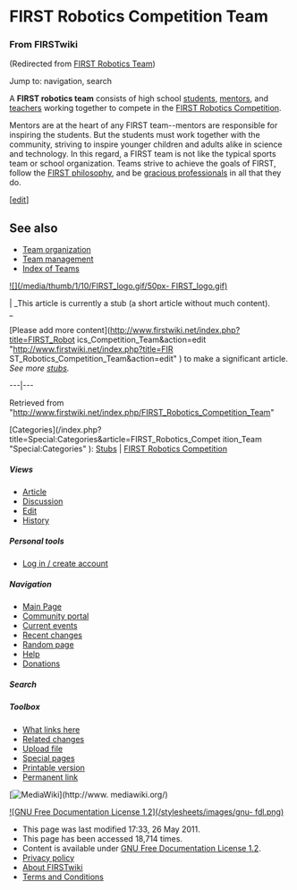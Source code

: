 

# FIRST Robotics Competition Team

### From FIRSTwiki

(Redirected from [FIRST Robotics
Team](/index.php?title=FIRST_Robotics_Team&redirect=no "FIRST Robotics Team"
))

Jump to: navigation, search

A **FIRST robotics team** consists of high school
[students](/index.php/Students "Students" ), [mentors](/index.php/Mentors
"Mentors" ), and [teachers](/index.php/Teachers "Teachers" ) working together
to compete in the [FIRST Robotics Competition](/index.php/FIRST "FIRST" ).

Mentors are at the heart of any FIRST team--mentors are responsible for
inspiring the students. But the students must work together with the
community, striving to inspire younger children and adults alike in science
and technology. In this regard, a FIRST team is not like the typical sports
team or school organization. Teams strive to achieve the goals of FIRST,
follow the [FIRST philosophy](/index.php/FIRST_philosophy "FIRST philosophy"
), and be [gracious professionals](/index.php/Gracious_professionalism
"Gracious professionalism" ) in all that they do.

[[edit](/index.php?title=FIRST_Robotics_Competition_Team&action=edit&section=1
"Edit section: See also" )]

##  See also

  * [Team organization](/index.php/Team_organization "Team organization" )
  * [Team management](/index.php/Team_management "Team management" )
  * [Index of Teams](/index.php/Index_of_Teams "Index of Teams" )

[![](/media/thumb/1/10/FIRST_logo.gif/50px-
FIRST_logo.gif)](/index.php/Image:FIRST_logo.gif "" )

|  _This article is currently a stub (a short article without much content).  
_

[Please add more content](http://www.firstwiki.net/index.php?title=FIRST_Robot
ics_Competition_Team&action=edit "http://www.firstwiki.net/index.php?title=FIR
ST_Robotics_Competition_Team&action=edit" ) to make a significant article.
_See more [stubs](/index.php/Special:Shortpages "Special:Shortpages" )._  
  
---|---  
  
Retrieved from
"<http://www.firstwiki.net/index.php/FIRST_Robotics_Competition_Team>"

[Categories](/index.php?title=Special:Categories&article=FIRST_Robotics_Compet
ition_Team "Special:Categories" ): [Stubs](/index.php/Category:Stubs
"Category:Stubs" ) | [FIRST Robotics
Competition](/index.php/Category:FIRST_Robotics_Competition "Category:FIRST
Robotics Competition" )

##### Views

  * [Article](/index.php/FIRST_Robotics_Competition_Team)
  * [Discussion](/index.php?title=Talk:FIRST_Robotics_Competition_Team&action=edit)
  * [Edit](/index.php?title=FIRST_Robotics_Competition_Team&action=edit)
  * [History](/index.php?title=FIRST_Robotics_Competition_Team&action=history)

##### Personal tools

  * [Log in / create account](/index.php?title=Special:Userlogin&returnto=FIRST_Robotics_Competition_Team)

[](/index.php/Main_Page "Main Page" )

##### Navigation

  * [Main Page](/index.php/Main_Page)
  * [Community portal](/index.php/FIRSTwiki:Community_portal)
  * [Current events](/index.php/Current_events)
  * [Recent changes](/index.php/Special:Recentchanges)
  * [Random page](/index.php/Special:Random)
  * [Help](/index.php/FIRSTwiki:Help)
  * [Donations](/index.php/FIRSTwiki:Site_support)

##### Search



##### Toolbox

  * [What links here](/index.php/Special:Whatlinkshere/FIRST_Robotics_Competition_Team)
  * [Related changes](/index.php/Special:Recentchangeslinked/FIRST_Robotics_Competition_Team)
  * [Upload file](/index.php/Special:Upload)
  * [Special pages](/index.php/Special:Specialpages)
  * [Printable version](/index.php?title=FIRST_Robotics_Competition_Team&printable=yes)
  * [Permanent link](/index.php?title=FIRST_Robotics_Competition_Team&oldid=79538)

[![MediaWiki](/skins/common/images/poweredby_mediawiki_88x31.png)](http://www.
mediawiki.org/)

[![GNU Free Documentation License 1.2](/stylesheets/images/gnu-
fdl.png)](http://www.gnu.org/copyleft/fdl.html)

  * This page was last modified 17:33, 26 May 2011.
  * This page has been accessed 18,714 times.
  * Content is available under [GNU Free Documentation License 1.2](http://www.gnu.org/copyleft/fdl.html "http://www.gnu.org/copyleft/fdl.html" ).
  * [Privacy policy](/index.php/FIRSTwiki:Privacy_policy "FIRSTwiki:Privacy policy" )
  * [About FIRSTwiki](/index.php/FIRSTwiki:About "FIRSTwiki:About" )
  * [Terms and Conditions](/index.php/FIRSTwiki:Terms_and_conditions "FIRSTwiki:Terms and conditions" )

